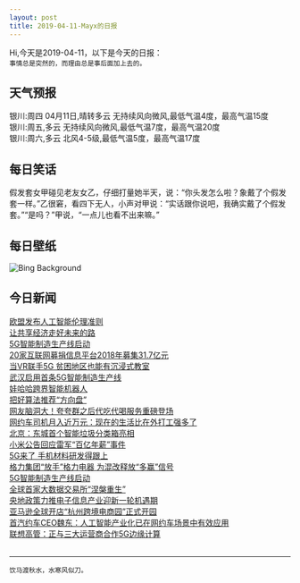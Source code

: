 ```yaml
---
layout: post
title: 2019-04-11-Mayx的日报
---
```


Hi,今天是2019-04-11，以下是今天的日报：<br><small>
事情总是突然的，而理由总是事后面加上去的。</small><!--more-->
## 天气预报
银川:周四 04月11日,晴转多云 无持续风向微风,最低气温4度，最高气温15度<br>银川:周五,多云 无持续风向微风,最低气温7度，最高气温20度<br>银川:周六,多云 北风4-5级,最低气温5度，最高气温17度
## 每日笑话
假发套女甲碰见老友女乙，仔细打量她半天，说：“你头发怎么啦？象戴了个假发套一样。”乙很窘，看四下无人，小声对甲说：“实话跟你说吧，我确实戴了个假发套。”“是吗？”甲说，“一点儿也看不出来嘛。”
## 每日壁纸
![Bing Background](https://cn.bing.com/th?id=OHR.SibWrestling_EN-US8415856682_1920x1080.jpg&rf=LaDigue_1920x1080.jpg&pid=hp "For Siblings Day, lion cubs wrestling in Samburu National Reserve, Kenya (© Mark C. Ross/Getty Images)")
## 今日新闻

[欧盟发布人工智能伦理准则](http://it.people.com.cn/n1/2019/0411/c1009-31024077.html)   
[让共享经济走好未来的路](http://it.people.com.cn/n1/2019/0411/c1009-31024058.html)   
[5G智能制造生产线启动](http://it.people.com.cn/n1/2019/0411/c1009-31024061.html)   
[20家互联网募捐信息平台2018年募集31.7亿元](http://it.people.com.cn/n1/2019/0411/c1009-31024054.html)   
[当VR联手5G 贫困地区也能有沉浸式教室](http://it.people.com.cn/n1/2019/0411/c1009-31023822.html)   
[武汉启用首条5G智能制造生产线](http://it.people.com.cn/n1/2019/0411/c1009-31023827.html)   
[娃哈哈跨界智能机器人](http://it.people.com.cn/n1/2019/0411/c1009-31023836.html)   
[把好算法推荐“方向盘”](http://it.people.com.cn/n1/2019/0411/c1009-31024057.html)   
[网友脑洞大！夸夸群之后代吃代喝服务重磅登场](http://it.people.com.cn/n1/2019/0411/c1009-31023939.html)   
[网约车司机月入近万元：现在的生活比在外打工强多了](http://it.people.com.cn/n1/2019/0411/c1009-31023919.html)   
[北京：东城首个智能垃圾分类箱亮相](http://it.people.com.cn/n1/2019/0411/c1009-31023873.html)   
[小米公告回应雷军“百亿年薪”事件](http://it.people.com.cn/n1/2019/0411/c1009-31023854.html)   
[5G来了 手机材料研发得跟上](http://it.people.com.cn/n1/2019/0411/c1009-31024020.html)   
[格力集团“放手”格力电器 为混改释放“多赢”信号](http://it.people.com.cn/n1/2019/0411/c1009-31024007.html)   
[5G智能制造生产线启动](http://it.people.com.cn/n1/2019/0411/c1009-31023610.html)   
[全球首家大数据交易所“涅槃重生”](http://it.people.com.cn/n1/2019/0411/c1009-31023595.html)   
[央地政策力推电子信息产业迎新一轮机遇期](http://it.people.com.cn/n1/2019/0411/c1009-31023582.html)   
[亚马逊全球开店“杭州跨境电商园”正式开园](http://it.people.com.cn/n1/2019/0410/c1009-31023345.html)   
[首汽约车CEO魏东：人工智能产业化已在网约车场景中有效应用](http://it.people.com.cn/n1/2019/0410/c1009-31023334.html)   
[联想高管：正与三大运营商合作5G边缘计算](http://it.people.com.cn/n1/2019/0410/c1009-31023326.html)   
<br />

***

<small>饮马渡秋水，水寒风似刀。</small>
